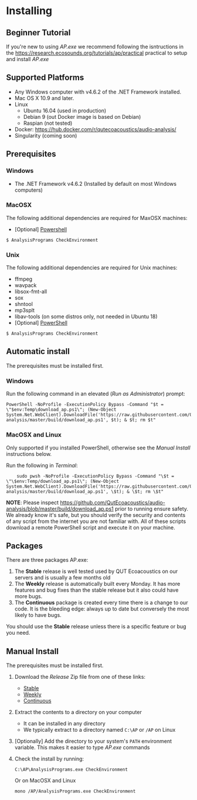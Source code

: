 # Installing

## Beginner Tutorial

If you're new to using _AP.exe_ we recommend following the isntructions
in the <https://research.ecosounds.org/tutorials/ap/practical> practical
to setup and install _AP.exe_

## Supported Platforms

- Any Windows computer with v4.6.2 of the .NET Framework installed.
- Mac OS X 10.9 and later.
- Linux
    - Ubuntu 16.04 (used in production)
    - Debian 9 (out Docker image is based on Debian)
    - Raspian (not tested)
- Docker: <https://hub.docker.com/r/qutecoacoustics/audio-analysis/>
- Singularity (coming soon)


## Prerequisites

### Windows

- The .NET Framework v4.6.2 (Installed by default on most Windows computers)

### MacOSX

The following additional dependencies are required for MaxOSX machines:

- [Optional] [Powershell](https://docs.microsoft.com/en-us/powershell/scripting/setup/installing-powershell-core-on-macos?view=powershell-6)



```
$ AnalysisPrograms CheckEnvironment
```


### Unix

The following additional dependencies are required for Unix machines:

- ffmpeg
- wavpack
- libsox-fmt-all
- sox
- shntool
- mp3splt
- libav-tools (on some distros only, not needed in Ubuntu 18)
- [Optional] [PowerShell](https://docs.microsoft.com/en-us/powershell/scripting/setup/installing-powershell-core-on-linux?view=powershell-6)


```
$ AnalysisPrograms CheckEnvironment
```

## Automatic install

The prerequisites must be installed first.

### Windows

Run the following command in an elevated (_Run as Administrator_) prompt:

```
PowerShell -NoProfile -ExecutionPolicy Bypass -Command "$t = \"$env:Temp\download_ap.ps1\"; (New-Object System.Net.WebClient).DownloadFile('https://raw.githubusercontent.com/QutEcoacoustics/audio-analysis/master/build/download_ap.ps1', $t); & $t; rm $t"
```

### MacOSX and Linux

Only supported if you installed PowerShell, otherwise see the _Manual Install_ 
instructions below.  

Run the following in _Terminal_:

```
    sudo pwsh -NoProfile -ExecutionPolicy Bypass -Command "\$t = \"\$env:Temp/download_ap.ps1\"; (New-Object System.Net.WebClient).DownloadFile('https://raw.githubusercontent.com/QutEcoacoustics/audio-analysis/master/build/download_ap.ps1', \$t); & \$t; rm \$t"
```

**NOTE**: Please inspect
https://github.com/QutEcoacoustics/audio-analysis/blob/master/build/download_ap.ps1
prior to running ensure safety. We already know it's safe, but you should verify
the security and contents of any script from the internet you are not familiar
with. All of these scripts download a remote PowerShell script and execute it on
your machine.

## Packages

There are three packages AP.exe:

1. The **Stable** release is well tested used by QUT Ecoacoustics on our servers
    and is usually a few months old
2. The **Weekly** release is automatically built every Monday. It has more
    features and bug fixes than the stable release but it also could have more
    bugs.
3. The **Continuous** package is created every time there is a change to our
    code. It is the bleeding edge:  always up to date but conversely the most
    likely to have bugs.

You should use the **Stable** release unless there is a specific feature or bug
you need.

## Manual Install

The prerequisites must be installed first.

1. Download the _Release_ Zip file from one of these links:
    - [Stable](https://github.com/QutEcoacoustics/audio-analysis/releases/latest)
    - [Weekly](https://github.com/QutEcoacoustics/audio-analysis/releases)
    - [Continuous](https://ci.appveyor.com/project/QUTEcoacousticsResearchGroup/audio-analysis/build/artifacts)
1. Extract the contents to a directory on your computer
    - It can be installed in any directory
    - We typically extract to a directory named `C:\AP` or `/AP` on Linux
1. [Optionally] Add the directory to your system's `PATH` environment variable. 
This makes it easier to type _AP.exe_ commands
1. Check the install by running:

    ```
    C:\AP\AnalysisPrograms.exe CheckEnvironment
    ```
    Or on MacOSX and Linux

    ```
    mono /AP/AnalysisPrograms.exe CheckEnvironment
    ```







